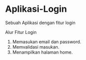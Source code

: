 # Aplikasi-Login
Sebuah Aplikasi dengan fitur login

Alur Fitur Login
1. Memasukan email dan password.
2. Memvalidasi masukan.
3. Menampilkan halaman home.
